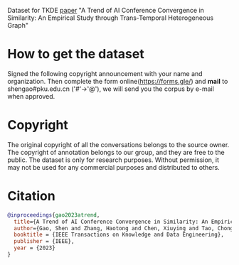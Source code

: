 Dataset for TKDE [paper](https://arxiv.org) "A Trend of AI Conference Convergence in Similarity: An Empirical Study through Trans-Temporal Heterogeneous Graph"

# How to get the dataset
Signed the following copyright announcement with your name and organization. Then complete the form online(https://forms.gle/) and **mail** to shengao#pku.edu.cn ('#'->'@'), we will send you the corpus by e-mail when approved.

# Copyright
The original copyright of all the conversations belongs to the source owner.
The copyright of annotation belongs to our group, and they are free to the public.
The dataset is only for research purposes. Without permission, it may not be used for any commercial purposes and distributed to others.

# Citation

```bibtex
@inproceedings{gao2023atrend,
  title={A Trend of AI Conference Convergence in Similarity: An Empirical Study through Trans-Temporal Heterogeneous Graph},
  author={Gao, Shen and Zhang, Haotong and Chen, Xiuying and Tao, Chongyang and Zhao, Dongyan and Yan, Rui},
  booktitle = {IEEE Transactions on Knowledge and Data Engineering},
  publisher = {IEEE},
  year = {2023}
}
```




